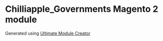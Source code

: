 # Chilliapple_Governments Magento 2 module

Generated using [Ultimate Module Creator](https://github.com/UltimateModuleCreator/umc)
